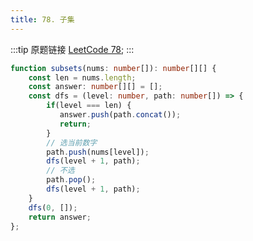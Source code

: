 ```yaml
---
title: 78. 子集
---
```


:::tip 原题链接
[LeetCode 78](https://leetcode-cn.com/problems/subsets/);
:::

```typescript
function subsets(nums: number[]): number[][] {
    const len = nums.length;
    const answer: number[][] = [];
    const dfs = (level: number, path: number[]) => {
        if(level === len) {
           answer.push(path.concat());
           return;
        }
        // 选当前数字
        path.push(nums[level]);
        dfs(level + 1, path);
        // 不选
        path.pop();
        dfs(level + 1, path);
    }
    dfs(0, []);
    return answer;
};
```

